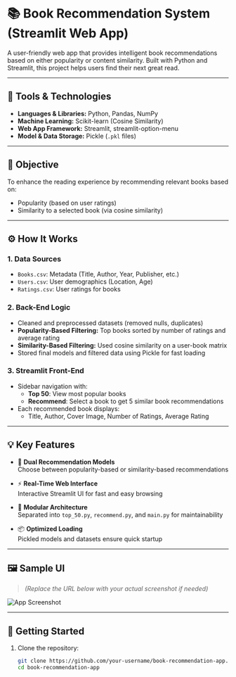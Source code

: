 # 📚 Book Recommendation System (Streamlit Web App)

A user-friendly web app that provides intelligent book recommendations based on either popularity or content similarity. Built with Python and Streamlit, this project helps users find their next great read.

---

## 🔧 Tools & Technologies

- **Languages & Libraries:** Python, Pandas, NumPy  
- **Machine Learning:** Scikit-learn (Cosine Similarity)  
- **Web App Framework:** Streamlit, streamlit-option-menu  
- **Model & Data Storage:** Pickle (`.pkl` files)

---

## 🎯 Objective

To enhance the reading experience by recommending relevant books based on:

- Popularity (based on user ratings)
- Similarity to a selected book (via cosine similarity)

---

## ⚙️ How It Works

### 1. **Data Sources**
- `Books.csv`: Metadata (Title, Author, Year, Publisher, etc.)
- `Users.csv`: User demographics (Location, Age)
- `Ratings.csv`: User ratings for books

### 2. **Back-End Logic**
- Cleaned and preprocessed datasets (removed nulls, duplicates)
- **Popularity-Based Filtering:** Top books sorted by number of ratings and average rating
- **Similarity-Based Filtering:** Used cosine similarity on a user-book matrix
- Stored final models and filtered data using Pickle for fast loading

### 3. **Streamlit Front-End**
- Sidebar navigation with:
  - **Top 50**: View most popular books
  - **Recommend**: Select a book to get 5 similar book recommendations
- Each recommended book displays:
  - Title, Author, Cover Image, Number of Ratings, Average Rating

---

## 💡 Key Features

- 🔄 **Dual Recommendation Models**  
  Choose between popularity-based or similarity-based recommendations

- ⚡ **Real-Time Web Interface**  
  Interactive Streamlit UI for fast and easy browsing

- 🧠 **Modular Architecture**  
  Separated into `top_50.py`, `recommend.py`, and `main.py` for maintainability

- 📦 **Optimized Loading**  
  Pickled models and datasets ensure quick startup

---

## 🖼️ Sample UI

> *(Replace the URL below with your actual screenshot if needed)*

![App Screenshot](./assets/screenshot.png)



---

## 🚀 Getting Started

1. Clone the repository:
   ```bash
   git clone https://github.com/your-username/book-recommendation-app.git
   cd book-recommendation-app
